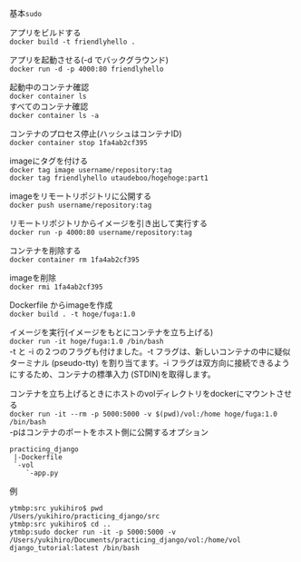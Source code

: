 基本```sudo```  

アプリをビルドする  
```docker build -t friendlyhello .```

アプリを起動させる(-d でバックグラウンド)  
```docker run -d -p 4000:80 friendlyhello```

起動中のコンテナ確認  
```docker container ls```  
すべてのコンテナ確認  
```docker container ls -a ```

コンテナのプロセス停止(ハッシュはコンテナID)  
```docker container stop 1fa4ab2cf395```

imageにタグを付ける  
```docker tag image username/repository:tag```  
```docker tag friendlyhello utaudeboo/hogehoge:part1```

imageをリモートリポジトリに公開する  
```docker push username/repository:tag```


リモートリポジトリからイメージを引き出して実行する  
```docker run -p 4000:80 username/repository:tag```

コンテナを削除する  
```docker container rm 1fa4ab2cf395```

imageを削除  
```docker rmi 1fa4ab2cf395```

Dockerfile からimageを作成  
```docker build . -t hoge/fuga:1.0```

イメージを実行(イメージをもとにコンテナを立ち上げる)  
```docker run -it hoge/fuga:1.0 /bin/bash```  
-t と -i の２つのフラグも付けました。-t フラグは、新しいコンテナの中に疑似ターミナル (pseudo-tty) を割り当てます。-i フラグは双方向に接続できるようにするため、コンテナの標準入力 (STDIN)を取得します。

コンテナを立ち上げるときにホストのvolディレクトリをdockerにマウントさせる  
```docker run -it --rm -p 5000:5000 -v $(pwd)/vol:/home hoge/fuga:1.0 /bin/bash```  
-pはコンテナのポートをホスト側に公開するオプション
```
practicing_django
 |-Dockerfile
 `-vol
    `-app.py
```
例

```shell
ytmbp:src yukihiro$ pwd
/Users/yukihiro/practicing_django/src
ytmbp:src yukihiro$ cd ..
ytmbp:sudo docker run -it -p 5000:5000 -v /Users/yukihiro/Documents/practicing_django/vol:/home/vol django_tutorial:latest /bin/bash
```
